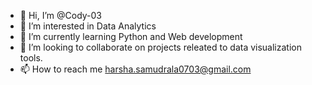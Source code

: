 - 👋 Hi, I’m @Cody-03
- 👀 I’m interested in Data Analytics
- 🌱 I’m currently learning Python and Web development
- 💞️ I’m looking to collaborate on projects releated to data visualization tools.
- 📫 How to reach me harsha.samudrala0703@gmail.com

<!---
Cody-03/Cody-03 is a ✨ special ✨ repository because its `README.md` (this file) appears on your GitHub profile.
You can click the Preview link to take a look at your changes.
--->
